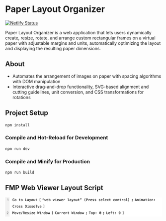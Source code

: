 # Paper Layout Organizer
[![Netlify Status](https://api.netlify.com/api/v1/badges/2eac8cd1-a904-4e6b-bc46-c6f04a2be6c0/deploy-status)](https://app.netlify.com/sites/paperlayoutorganizer/deploys)


Paper Layout Organizer is a web application that lets users dynamically create, resize, rotate, and arrange custom rectangular frames on a virtual paper with adjustable margins and units, automatically optimizing the layout and displaying the resulting paper dimensions.

## About
- Automates the arrangement of images on paper with spacing algorithms with DOM manipulation
- Interactive drag-and-drop functionality, SVG-based alignment and cutting guidelines, unit conversion, and CSS transformations for rotations


## Project Setup

```sh
npm install
```

### Compile and Hot-Reload for Development

```sh
npm run dev
```

### Compile and Minify for Production

```sh
npm run build
```
## FMP Web Viewer Layout Script

![img.png](img.png)
